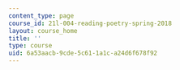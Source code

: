 ```yaml
---
content_type: page
course_id: 21l-004-reading-poetry-spring-2018
layout: course_home
title: ''
type: course
uid: 6a53aacb-9cde-5c61-1a1c-a24d6f678f92
---
```

